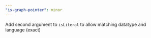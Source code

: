 ```yaml
---
"is-graph-pointer": minor
---
```


Add second argument to `isLiteral` to allow matching datatype and language (exact)
